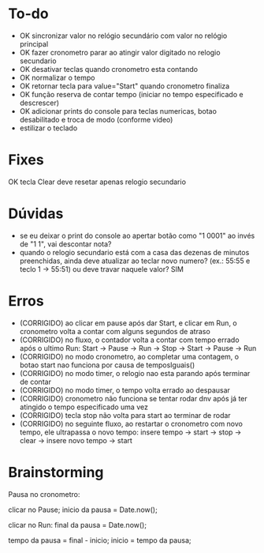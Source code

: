 # To-do
- OK sincronizar valor no relógio secundário com valor no relógio principal
- OK fazer cronometro parar ao atingir valor digitado no relogio secundario
- OK desativar teclas quando cronometro esta contando
- OK normalizar o tempo
- OK retornar tecla para value="Start" quando cronometro finaliza
- OK função reserva de contar tempo (iniciar no tempo especificado e descrescer)
- OK adicionar prints do console para teclas numericas, botao desabilitado e troca de modo (conforme video)
- estilizar o teclado

# Fixes
OK tecla Clear deve resetar apenas relogio secundario

# Dúvidas
- se eu deixar o print do console ao apertar botão como "1 0001" ao invés de "1 1", vai descontar nota?
- quando o relogio secundario está com a casa das dezenas de minutos preenchidas, ainda deve atualizar ao teclar novo numero? (ex.: 55:55 e teclo 1 -> 55:51) ou deve travar naquele valor? SIM

# Erros
- (CORRIGIDO) ao clicar em pause após dar Start, e clicar em Run, o cronometro volta a contar com alguns segundos de atraso
- (CORRIGIDO) no fluxo, o contador volta a contar com tempo errado após o ultimo Run: Start -> Pause -> Run -> Stop -> Start -> Pause -> Run
- (CORRIGIDO) no modo cronometro, ao completar uma contagem, o botao start nao funciona por causa de temposIguais()
- (CORRIGIDO) no modo timer, o relogio nao esta parando após terminar de contar
- (CORRIGIDO) no modo timer, o tempo volta errado ao despausar
- (CORRIGIDO) cronometro não funciona se tentar rodar dnv após já ter atingido o tempo especificado uma vez
- (CORRIGIDO) tecla stop não volta para start ao terminar de rodar 
- (CORRIGIDO) no seguinte fluxo, ao restartar o cronometro com novo tempo, ele ultrapassa o novo tempo: insere tempo -> start -> stop -> clear -> insere novo tempo -> start 

# Brainstorming
Pausa no cronometro:

clicar no Pause;
inicio da pausa = Date.now();

clicar no Run:
final da pausa = Date.now();

tempo da pausa = final - inicio;
inicio = tempo da pausa;
